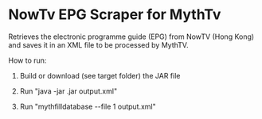 NowTv EPG Scraper for MythTv
===============

Retrieves the electronic programme guide (EPG) from NowTV (Hong Kong) and saves it in an XML file to be processed by MythTV. 


How to run:

1) Build or download (see target folder) the JAR file

2) Run "java -jar <filename>.jar output.xml"

3) Run "mythfilldatabase --file 1 output.xml"

